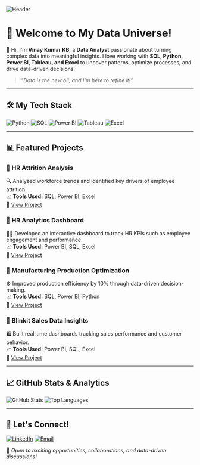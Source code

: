 ![Header](https://raw.githubusercontent.com/yourusername/yourrepo/main/header-image.png)

# **🚀 Welcome to My Data Universe!**  

👋 Hi, I'm **Vinay Kumar KB**, a **Data Analyst** passionate about turning complex data into meaningful insights. I love working with **SQL, Python, Power BI, Tableau, and Excel** to uncover patterns, optimize processes, and drive data-driven decisions.

> _"Data is the new oil, and I'm here to refine it!"_

---

## **🛠️ My Tech Stack**

![Python](https://img.shields.io/badge/Python-3776AB?style=for-the-badge&logo=python&logoColor=white)
![SQL](https://img.shields.io/badge/SQL-4479A1?style=for-the-badge&logo=postgresql&logoColor=white)
![Power BI](https://img.shields.io/badge/Power%20BI-F2C811?style=for-the-badge&logo=powerbi&logoColor=black)
![Tableau](https://img.shields.io/badge/Tableau-E97627?style=for-the-badge&logo=tableau&logoColor=white)
![Excel](https://img.shields.io/badge/Excel-217346?style=for-the-badge&logo=microsoft-excel&logoColor=white)

---

## **📊 Featured Projects**

### 📌 **HR Attrition Analysis**  
🔍 Analyzed workforce trends and identified key drivers of employee attrition.  
📈 **Tools Used:** SQL, Power BI, Excel  
🔗 [View Project](https://github.com/yourusername/hr-attrition-analysis)

### 📌 **HR Analytics Dashboard**  
🧑‍💼 Developed an interactive dashboard to track HR KPIs such as employee engagement and performance.  
📈 **Tools Used:** Power BI, SQL, Excel  
🔗 [View Project](https://github.com/yourusername/hr-analytics-dashboard)

### 📌 **Manufacturing Production Optimization**  
⚙️ Improved production efficiency by 10% through data-driven decision-making.  
📈 **Tools Used:** SQL, Power BI, Python  
🔗 [View Project](https://github.com/yourusername/manufacturing-data-analysis)

### 📌 **Blinkit Sales Data Insights**  
🛍️ Built real-time dashboards tracking sales performance and customer behavior.  
📈 **Tools Used:** Power BI, SQL, Excel  
🔗 [View Project](https://github.com/yourusername/blinkit-sales-dashboard)

---

## **📈 GitHub Stats & Analytics**

![GitHub Stats](https://github-readme-stats.vercel.app/api?username=yourusername&show_icons=true&theme=radical)
![Top Languages](https://github-readme-stats.vercel.app/api/top-langs/?username=yourusername&layout=compact&theme=radical)

---

## **🤝 Let's Connect!**

[![LinkedIn](https://img.shields.io/badge/LinkedIn-0077B5?style=for-the-badge&logo=linkedin&logoColor=white)](https://www.linkedin.com/in/vinaykumarkb)
[![Email](https://img.shields.io/badge/Email-D14836?style=for-the-badge&logo=gmail&logoColor=white)](mailto:vinaykumarkb25102002@gmail.com)

🌟 _Open to exciting opportunities, collaborations, and data-driven discussions!_
